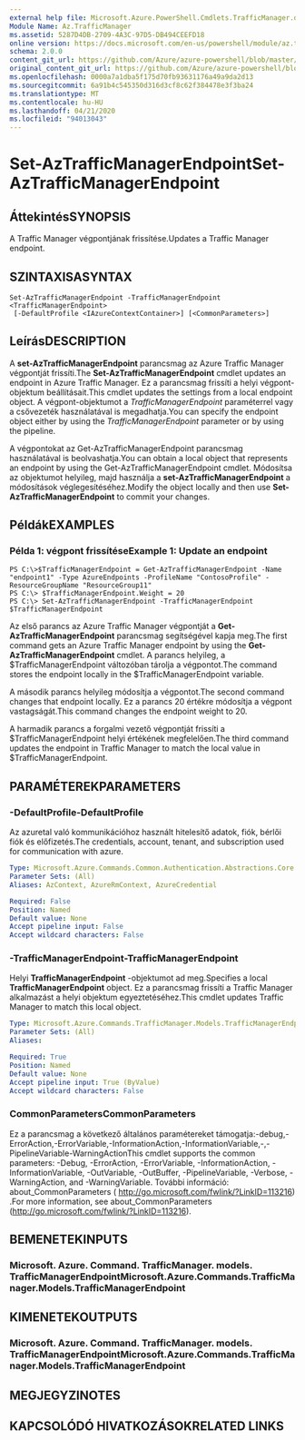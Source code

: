 ```yaml
---
external help file: Microsoft.Azure.PowerShell.Cmdlets.TrafficManager.dll-Help.xml
Module Name: Az.TrafficManager
ms.assetid: 5287D4DB-2709-4A3C-97D5-DB494CEEFD18
online version: https://docs.microsoft.com/en-us/powershell/module/az.trafficmanager/set-aztrafficmanagerendpoint
schema: 2.0.0
content_git_url: https://github.com/Azure/azure-powershell/blob/master/src/TrafficManager/TrafficManager/help/Set-AzTrafficManagerEndpoint.md
original_content_git_url: https://github.com/Azure/azure-powershell/blob/master/src/TrafficManager/TrafficManager/help/Set-AzTrafficManagerEndpoint.md
ms.openlocfilehash: 0000a7a1dba5f175d70fb93631176a49a9da2d13
ms.sourcegitcommit: 6a91b4c545350d316d3cf8c62f384478e3f3ba24
ms.translationtype: MT
ms.contentlocale: hu-HU
ms.lasthandoff: 04/21/2020
ms.locfileid: "94013043"
---
```

# <span data-ttu-id="67f89-101">Set-AzTrafficManagerEndpoint</span><span class="sxs-lookup"><span data-stu-id="67f89-101">Set-AzTrafficManagerEndpoint</span></span>

## <span data-ttu-id="67f89-102">Áttekintés</span><span class="sxs-lookup"><span data-stu-id="67f89-102">SYNOPSIS</span></span>
<span data-ttu-id="67f89-103">A Traffic Manager végpontjának frissítése.</span><span class="sxs-lookup"><span data-stu-id="67f89-103">Updates a Traffic Manager endpoint.</span></span>

## <span data-ttu-id="67f89-104">SZINTAXISA</span><span class="sxs-lookup"><span data-stu-id="67f89-104">SYNTAX</span></span>

```
Set-AzTrafficManagerEndpoint -TrafficManagerEndpoint <TrafficManagerEndpoint>
 [-DefaultProfile <IAzureContextContainer>] [<CommonParameters>]
```

## <span data-ttu-id="67f89-105">Leírás</span><span class="sxs-lookup"><span data-stu-id="67f89-105">DESCRIPTION</span></span>
<span data-ttu-id="67f89-106">A **set-AzTrafficManagerEndpoint** parancsmag az Azure Traffic Manager végpontját frissíti.</span><span class="sxs-lookup"><span data-stu-id="67f89-106">The **Set-AzTrafficManagerEndpoint** cmdlet updates an endpoint in Azure Traffic Manager.</span></span>
<span data-ttu-id="67f89-107">Ez a parancsmag frissíti a helyi végpont-objektum beállításait.</span><span class="sxs-lookup"><span data-stu-id="67f89-107">This cmdlet updates the settings from a local endpoint object.</span></span>
<span data-ttu-id="67f89-108">A végpont-objektumot a *TrafficManagerEndpoint* paraméterrel vagy a csővezeték használatával is megadhatja.</span><span class="sxs-lookup"><span data-stu-id="67f89-108">You can specify the endpoint object either by using the *TrafficManagerEndpoint* parameter or by using the pipeline.</span></span>

<span data-ttu-id="67f89-109">A végpontokat az Get-AzTrafficManagerEndpoint parancsmag használatával is beolvashatja.</span><span class="sxs-lookup"><span data-stu-id="67f89-109">You can obtain a local object that represents an endpoint by using the Get-AzTrafficManagerEndpoint cmdlet.</span></span>
<span data-ttu-id="67f89-110">Módosítsa az objektumot helyileg, majd használja a **set-AzTrafficManagerEndpoint** a módosítások véglegesítéséhez.</span><span class="sxs-lookup"><span data-stu-id="67f89-110">Modify the object locally and then use **Set-AzTrafficManagerEndpoint** to commit your changes.</span></span>

## <span data-ttu-id="67f89-111">Példák</span><span class="sxs-lookup"><span data-stu-id="67f89-111">EXAMPLES</span></span>

### <span data-ttu-id="67f89-112">Példa 1: végpont frissítése</span><span class="sxs-lookup"><span data-stu-id="67f89-112">Example 1: Update an endpoint</span></span>
```
PS C:\>$TrafficManagerEndpoint = Get-AzTrafficManagerEndpoint -Name "endpoint1" -Type AzureEndpoints -ProfileName "ContosoProfile" -ResourceGroupName "ResourceGroup11"
PS C:\> $TrafficManagerEndpoint.Weight = 20
PS C:\> Set-AzTrafficManagerEndpoint -TrafficManagerEndpoint $TrafficManagerEndpoint
```

<span data-ttu-id="67f89-113">Az első parancs az Azure Traffic Manager végpontját a **Get-AzTrafficManagerEndpoint** parancsmag segítségével kapja meg.</span><span class="sxs-lookup"><span data-stu-id="67f89-113">The first command gets an Azure Traffic Manager endpoint by using the **Get-AzTrafficManagerEndpoint** cmdlet.</span></span>
<span data-ttu-id="67f89-114">A parancs helyileg, a $TrafficManagerEndpoint változóban tárolja a végpontot.</span><span class="sxs-lookup"><span data-stu-id="67f89-114">The command stores the endpoint locally in the $TrafficManagerEndpoint variable.</span></span>

<span data-ttu-id="67f89-115">A második parancs helyileg módosítja a végpontot.</span><span class="sxs-lookup"><span data-stu-id="67f89-115">The second command changes that endpoint locally.</span></span>
<span data-ttu-id="67f89-116">Ez a parancs 20 értékre módosítja a végpont vastagságát.</span><span class="sxs-lookup"><span data-stu-id="67f89-116">This command changes the endpoint weight to 20.</span></span>

<span data-ttu-id="67f89-117">A harmadik parancs a forgalmi vezető végpontját frissíti a $TrafficManagerEndpoint helyi értékének megfelelően.</span><span class="sxs-lookup"><span data-stu-id="67f89-117">The third command updates the endpoint in Traffic Manager to match the local value in $TrafficManagerEndpoint.</span></span>

## <span data-ttu-id="67f89-118">PARAMÉTEREK</span><span class="sxs-lookup"><span data-stu-id="67f89-118">PARAMETERS</span></span>

### <span data-ttu-id="67f89-119">-DefaultProfile</span><span class="sxs-lookup"><span data-stu-id="67f89-119">-DefaultProfile</span></span>
<span data-ttu-id="67f89-120">Az azuretal való kommunikációhoz használt hitelesítő adatok, fiók, bérlői fiók és előfizetés.</span><span class="sxs-lookup"><span data-stu-id="67f89-120">The credentials, account, tenant, and subscription used for communication with azure.</span></span>

```yaml
Type: Microsoft.Azure.Commands.Common.Authentication.Abstractions.Core.IAzureContextContainer
Parameter Sets: (All)
Aliases: AzContext, AzureRmContext, AzureCredential

Required: False
Position: Named
Default value: None
Accept pipeline input: False
Accept wildcard characters: False
```

### <span data-ttu-id="67f89-121">-TrafficManagerEndpoint</span><span class="sxs-lookup"><span data-stu-id="67f89-121">-TrafficManagerEndpoint</span></span>
<span data-ttu-id="67f89-122">Helyi **TrafficManagerEndpoint** -objektumot ad meg.</span><span class="sxs-lookup"><span data-stu-id="67f89-122">Specifies a local **TrafficManagerEndpoint** object.</span></span>
<span data-ttu-id="67f89-123">Ez a parancsmag frissíti a Traffic Manager alkalmazást a helyi objektum egyeztetéséhez.</span><span class="sxs-lookup"><span data-stu-id="67f89-123">This cmdlet updates Traffic Manager to match this local object.</span></span>

```yaml
Type: Microsoft.Azure.Commands.TrafficManager.Models.TrafficManagerEndpoint
Parameter Sets: (All)
Aliases:

Required: True
Position: Named
Default value: None
Accept pipeline input: True (ByValue)
Accept wildcard characters: False
```

### <span data-ttu-id="67f89-124">CommonParameters</span><span class="sxs-lookup"><span data-stu-id="67f89-124">CommonParameters</span></span>
<span data-ttu-id="67f89-125">Ez a parancsmag a következő általános paramétereket támogatja:-debug,-ErrorAction,-ErrorVariable,-InformationAction,-InformationVariable,-,-PipelineVariable-WarningAction</span><span class="sxs-lookup"><span data-stu-id="67f89-125">This cmdlet supports the common parameters: -Debug, -ErrorAction, -ErrorVariable, -InformationAction, -InformationVariable, -OutVariable, -OutBuffer, -PipelineVariable, -Verbose, -WarningAction, and -WarningVariable.</span></span> <span data-ttu-id="67f89-126">További információ: about_CommonParameters ( http://go.microsoft.com/fwlink/?LinkID=113216) .</span><span class="sxs-lookup"><span data-stu-id="67f89-126">For more information, see about_CommonParameters (http://go.microsoft.com/fwlink/?LinkID=113216).</span></span>

## <span data-ttu-id="67f89-127">BEMENETEK</span><span class="sxs-lookup"><span data-stu-id="67f89-127">INPUTS</span></span>

### <span data-ttu-id="67f89-128">Microsoft. Azure. Command. TrafficManager. models. TrafficManagerEndpoint</span><span class="sxs-lookup"><span data-stu-id="67f89-128">Microsoft.Azure.Commands.TrafficManager.Models.TrafficManagerEndpoint</span></span>

## <span data-ttu-id="67f89-129">KIMENETEK</span><span class="sxs-lookup"><span data-stu-id="67f89-129">OUTPUTS</span></span>

### <span data-ttu-id="67f89-130">Microsoft. Azure. Command. TrafficManager. models. TrafficManagerEndpoint</span><span class="sxs-lookup"><span data-stu-id="67f89-130">Microsoft.Azure.Commands.TrafficManager.Models.TrafficManagerEndpoint</span></span>

## <span data-ttu-id="67f89-131">MEGJEGYZI</span><span class="sxs-lookup"><span data-stu-id="67f89-131">NOTES</span></span>

## <span data-ttu-id="67f89-132">KAPCSOLÓDÓ HIVATKOZÁSOK</span><span class="sxs-lookup"><span data-stu-id="67f89-132">RELATED LINKS</span></span>
